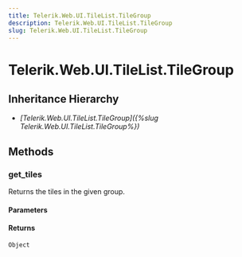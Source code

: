 ```yaml
---
title: Telerik.Web.UI.TileList.TileGroup
description: Telerik.Web.UI.TileList.TileGroup
slug: Telerik.Web.UI.TileList.TileGroup
---
```


# Telerik.Web.UI.TileList.TileGroup  

## Inheritance Hierarchy

* *[Telerik.Web.UI.TileList.TileGroup]({%slug Telerik.Web.UI.TileList.TileGroup%})*


## Methods

###  get_tiles

Returns the tiles in the given group.

#### Parameters

#### Returns

`Object` 



